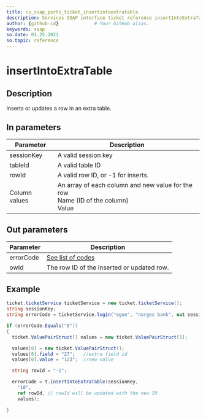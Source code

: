```yaml
---
title: cs_soap_ports_ticket_insertintoextratable
description: Services SOAP interface ticket reference insertIntoExtraTable
author: {github-id}             # Your GitHub alias.
keywords: soap
so.date: 01.25.2021
so.topic: reference
---
```


# insertIntoExtraTable

## Description

Inserts or updates a row in an extra table.

## In parameters

| Parameter | Description |
|---|---|
| sessionKey | A valid session key |
| tableId | A valid table ID |
| rowId | A valid row ID, or -1 for inserts. |
| Column values | An array of each column and new value for the row<br>Name (ID of the column)<br>Value |

## Out parameters

| Parameter | Description |
|---|---|
| errorCode | [See list of codes][1] |
| owId | The row ID of the inserted or updated row. |

## Example

```csharp
ticket.ticketService ticketService = new ticket.ticketService();
string sessionKey;
string errorCode = ticketService.login("egon", "norges bank", out sessionKey);

if (errorCode.Equals("0"))
{
  ticket.ValuePairStruct[] values = new ticket.ValuePairStruct[1];

  values[0] = new ticket.ValuePairStruct();
  values[0].field = "27";   //extra field id
  values[0].value = "123";  //new value

  string rowId = "-1";

  errorCode = t.insertIntoExtraTable(sessionKey,
    "10",
    ref rowId, // rowId will be updated with the new ID
    values);

}
```

<!-- Referenced links -->
[1]: ../../error-codes.md
